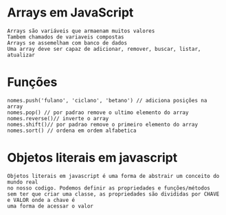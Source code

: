 # Arrays em JavaScript
    Arrays são variáveis que armaenam muitos valores
    Tambem chamados de variaveis compostas
    Arrays se assemelham com banco de dados
    Uma array deve ser capaz de adicionar, remover, buscar, listar, atualizar
# Funções
    nomes.push('fulano', 'ciclano', 'betano') // adiciona posições na array
    nomes.pop() // por padrao remove o ultimo elemento do array
    nomes.reverse()// inverte o array
    nomes.shift()// por padrao remove o primeiro elemento do array
    nomes.sort() // ordena em ordem alfabetica
# Objetos literais em javascript
    Objetos literais em javascript é uma forma de abstrair um conceito do mundo real
    no nosso codigo. Podemos definir as propriedades e funções/métodos
    sem ter que criar uma classe, as propriedades são divididas por CHAVE e VALOR onde a chave é
    uma forma de acessar o valor

